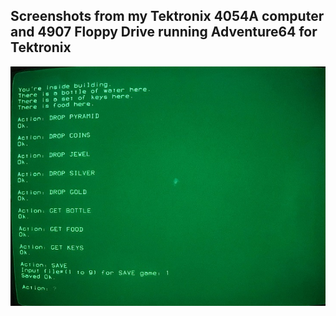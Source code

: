 Screenshots from my Tektronix 4054A computer and 4907 Floppy Drive running Adventure64 for Tektronix
-----
![Inventory](./Adventure64%20on%20Tek4054A.jpg)
